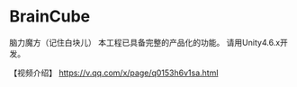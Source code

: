 # BrainCube
脑力魔方（记住白块儿）
本工程已具备完整的产品化的功能。
请用Unity4.6.x开发。

【视频介绍】
https://v.qq.com/x/page/q0153h6v1sa.html


